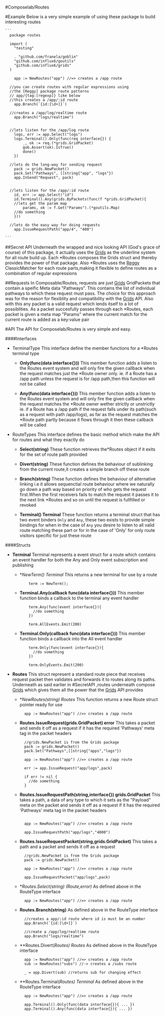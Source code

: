 #Composelab/Routes

#Example
Below is a very simple example of using these package to build interesting routes

    ```
      package routes

      import (
      	"testing"

      	. "github.com/franela/goblin"
      	"github.com/influx6/goutils"
      	"github.com/influx6/grids"
      )

    	app := NewRoutes("app") //=> creates a /app route

      //you can create routes with regular expressions using
      //the [Reggy] package route patterns
      // app/{tag:[regexp]} like below
      //this creates a /app/:id route
    	app.Branch(`{id:[\d+]}`)

      //creates a /app/log/realtime route
    	app.Branch("logs/realtime")


      //lets listen for the /app/log route
    	logs, err := app.Select("logs")
    	logs.Terminal().Only(func(req interface{}) {
    		_, ok := req.(*grids.GridPacket)
    		gob.Assert(ok).IsTrue()
    		done()
    	})

      //lets do the long-way for sending request
    	pack := grids.NewPacket()
    	pack.Set("Pathways", []string{"app", "logs"})
    	app.InSend("Request", pack)


      //lets listen for the /app/:id route
    	id, err := app.Select("id")
    	id.Terminal().Any(grids.ByPackets(func(f *grids.GridPacket){
        //lets get the param map
    		params, ok := f.Get("Params").(*goutils.Map)
        //do something
    	}))

      //lets do the easy way for doing requests
    	app.IssueRequestPath("app/4", "400")

    ```


##Secret API
Underneath the wrapped and nice looking API (God's grace of course) of this package, it actually uses the [Grids](http://github.com/influx6/grids) as the underline system for all route build up. Each *Routes composes the Grids struct and thereby provides the power of that package. Also *Routes uses the [Reggy] ClassicMatcher for each route parts,making it flexible to define routes as a combination of regular expressions

##Requests
In Composable/Routes, requests are just [Grids] GridPackets that contain a speific Meta data "Pathways". This contains the list of individual pathways to which these request must pass. The choice for this approach was for the reason for flexiblity and compatibility with the [Grids] API. Also with this any packet is a valid request which lends itself to a lot of possiblities. As a packet succesfully passes through each *Routes, each packet is given a meta map "Params" where the current match for the current route is added as a key:value pair

#API
The API for Composelab/Routes is very simple and easy.

####Interfaces
- TerminalType
This interface define the member functions for a *Routes terminal type

  - **Only(func(data interface{}))**
  This member function adds a listen to the Routes event system and will only fire the given callback when the request matches just the *Route owner only. ie. if a Route has a /app path unless the request is for /app path,then this function will not be called

  - **Any(func(data interface{}))**
  This member function adds a listen to the Routes event system and will only fire the given callback when the request matches the *Route owner wether strictly or unstrictly ie. if a Route has a /app path if the request falls under its path(such as a request with path /app/logs), as far as the request matches the *Route path partly because it flows through it then these callback will be called

- RouteTypes
This interface defines the basic method which make the API for routes and what they exactly do

  - **Select(string)**
  These function retrieves the*Routes object if it exits for the set of route path provided

  - **Divert(string)**
  These function defines the behaviour of sublinking from the current route,it creates a simple branch off these route

  - **Branch(string)**
  These function defines the behaviour of alternative linking i.e it allows sequenctial route behaviour where we naturally go down a path way based on priority of who gets the request first.When the first receivers fails to match the request it passes it to the next link *Routes and so on until the request is fullfilled or revoked

  - **Terminal() Terminal**
  These function returns a terminal struct that has two event binders `Only` and `Any`, these two exists to provide simple bindings for when in the case of `Any` you desire to listen to all valid route matching these part or for in the case of 'Only' for only route visitors specific for just these route

####Structs

- **Terminal**
Terminal represents a event struct for a route which contains an event handler for both the Any and Only event subscription and publishing

  - **NewTerm() *Terminal**
    This returns a new terminal for use by a route

      ```
          term := NewTerm();
      ```

  - **Terminal.Any(callback func(data interface{}))**
    This member function binds a callback to the terminal any event handler

      ```
          term.Any(func(event interface{}){
            //do something
          })

          term.AllEvents.Emit(200)

      ```

  - **Terminal.Only(callback func(data interface{}))**
    This member function binds a callback into the All event handler

      ```
          term.Only(func(event interface{}){
            //do something
          })

          term.OnlyEvents.Emit(200)
      ```

- **Routes**
This struct represent a standard route piece that receives request packet then validates and forwards it to routes along its paths. Underneath as said earlier in #SecretAPI ,routes underneath compose [Grids] which gives them all the power that the [Grids] API provides

  - **NewRoutes(string) *Routes**
    This function returns a new Route struct pointer ready for use

      ```
      	app := NewRoutes("app") //=> creates a /app route
      ```

  - **Routes.IssueRequest(grids.GridPacket) error**
    This takes a packet and sends it off as a request if it has the required 'Pathways' meta tag in the packet headers

      ```
        //grids.NewPacket is from the Grids package
        pack := grids.NewPacket()
        pack.Set("Pathways",[]string{"apps","logs"})

      	app := NewRoutes("app") //=> creates a /app route

        err := app.IssueRequest("app/logs",pack)

        if err != nil {
          //do something
        }

      ```

  - **Routes.IssueRequestPath(string,interface{}) grids.GridPacket**
    This takes a path, a data of any type to which it sets as the "Payload" meta on the packet and sends it off as a request if it has the required 'Pathways' meta tag in the packet headers

      ```

      	app := NewRoutes("app") //=> creates a /app route

        app.IssueRequestPath("app/logs","4000")

      ```

  - **Routes.IssueRequestPacket(string,grids.GridPacket)**
    This takes a path and a packet and sends it off as a request

      ```
        //grids.NewPacket is from the Grids package
        pack := grids.NewPacket()

      	app := NewRoutes("app") //=> creates a /app route

        app.IssueRequestPacket("app/logs",pack)
      ```

  - **Routes.Select(string) (*Route,error)**
    As defined above in the RouteType interface

      ```
      	app := NewRoutes("app") //=> creates a /app route
      ```

  - **Routes.Branch(string)**
    As defined above in the RouteType interface

      ```
        //creates a app/:id route where id is must be an number
      	app.Branch(`{id:[\d+]}`)

        //create a /app/log/realtime route
      	app.Branch("logs/realtime")
      ```

  - **Routes.Divert(*Routes) *Routes**
    As defined above in the RouteType interface

      ```
      	app := NewRoutes("app") //=> creates a /app route
        sub := NewRoutes("subs") //-> creates a /subs route

        _ = app.Divert(sub) //returns sub for changing effect
      ```

  - **Routes.Terminal(*Routes) *Terminal**
    As defined above in the RouteType interface

      ```
      	app := NewRoutes("app") //=> creates a /app route

        app.Terminal().Only(func(data interface{}){ ... })
        app.Terminal().Any(func(data interface{}){ ... })
      ```


[Grids]: http://github.com/influx6/grids
[Reggy]: http://github.com/influx6/reggy
